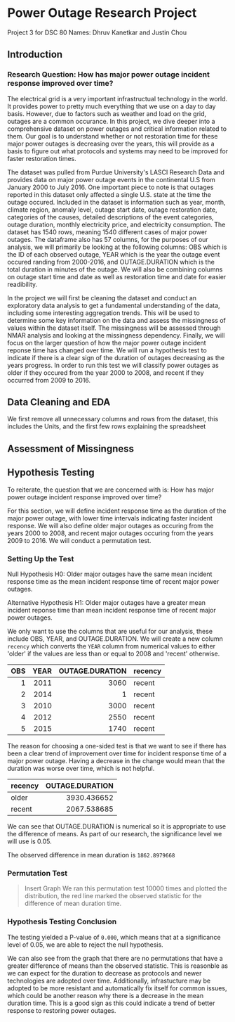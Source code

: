 # Power Outage Research Project

Project 3 for DSC 80
Names: Dhruv Kanetkar and Justin Chou

## Introduction

### Research Question: How has major power outage incident response improved over time?
The electrical grid is a very important infrastructual technology in the world. It provides power to pretty much everything that we use on a day to day basis. However, due to factors such as weather and load on the grid, outages are a common occurance. In this project, we dive deeper into a comprehensive dataset on power outages and critical information related to them. Our goal is to understand whether or not restoration time for these major power outages is decreasing over the years, this will provide as a basis to figure out what protocols and systems may need to be improved for faster restoration times.

The dataset was pulled from Purdue University's LASCI Research Data and provides data on major power outage events in the continental U.S from January 2000 to July 2016. One important piece to note is that outages reported in this dataset only affected a single U.S. state at the time the outage occured. Included in the dataset is information such as year, month, climate region, anomaly level, outage start date, outage restoration date, categories of the causes, detailed descriptions of the event categories, outage duration, monthly electricity price, and electricity consumption. The dataset has 1540 rows, meaning 1540 different cases of major power outages. The dataframe also has 57 columns, for the purposes of our analysis, we will primarily be looking at the following columns: OBS which is the ID of each observed outage, YEAR which is the year the outage event occured randing from 2000-2016, and OUTAGE.DURATION which is the total duration in minutes of the outage. We will also be combining columns on outage start time and date as well as restoration time and date for easier readibility.

In the project we will first be cleaning the dataset and conduct an exploratory data analysis to get a fundamental understanding of the data, including some interesting aggregation trends. This will be used to determine some key information on the data and assess the missingness of values within the dataset itself. The missingness will be assessed through NMAR analysis and looking at the missingness dependency. Finally, we will focus on the larger question of how the major power outage incident reponse time has changed over time. We will run a hypothesis test to indicate if there is a clear sign of the duration of outages decreasing as the years progress. In order to run this test we will classify power outages as older if they occured from the year 2000 to 2008, and recent if they occurred from 2009 to 2016. 

## Data Cleaning and EDA

We first remove all unnecessary columns and rows from the dataset, this includes the Units, and the first few rows explaining the spreadsheet


## Assessment of Missingness


## Hypothesis Testing

To reiterate, the question that we are concerned with is: How has major power outage incident response improved over time?

For this section, we will define incident response time as the duration of the major power outage, with lower time intervals indicating faster incident response. We will also define older major outages as occuring from the years 2000 to 2008, and recent major outages occuring from the years 2009 to 2016. We will conduct a permutation test.

### Setting Up the Test

Null Hypothesis H0: Older major outages have the same mean incident response time as the mean incident response time of recent major power outages.

Alternative Hypothesis H1: Older major outages have a greater mean incident reponse time than mean incident response time of recent major power outages.

We only want to use the columns that are useful for our analysis, these include OBS, YEAR, and OUTAGE.DURATION. We will create a new column `recency` which converts the `YEAR` column from numerical values to either 'older' if the values are less than or equal to 2008 and 'recent' otherwise.

|     OBS |   YEAR |   OUTAGE.DURATION | recency   |
|-------:|----------:|-------------:|:----------|
| 1 |        2011 |            3060 | recent     |
| 2 |        2014 |            1 | recent      |
| 3 |         2010 |            3000 | recent     |
| 4 |         2012 |            2550 | recent     |
| 5 |        2015 |            1740 | recent      |

The reason for choosing a one-sided test is that we want to see if there has been a clear trend of improvement over time for incident response time of a major power outage. Having a decrease in the change would mean that the duration was worse over time, which is not helpful.

| recency   |   OUTAGE.DURATION | 
|:----------|----------:|
| older     |   3930.436652 | 
| recent      |  2067.538685  |

We can see that OUTAGE.DURATION is numerical so it is appropriate to use the difference of means. As part of our research, the significance level we will use is 0.05. 

The observed difference in mean duration is `1862.8979668`

### Permutation Test
> Insert Graph
We ran this permutation test 10000 times and plotted the distribution, the red line marked the observed statistic for the difference of mean duration time.

### Hypothesis Testing Conclusion
The testing yielded a P-value of `0.000`, which means that at a significance level of 0.05,  we are able to reject the null hypothesis. 

We can also see from the graph that there are no permutations that have a greater difference of means than the observed statistic. This is reasonble as we can expect for the duration to decrease as protocols and newer technologies are adopted over time. Additionally, infrastucture may be adopted to be more resistant and automatically fix itself for common issues, which could be another reason why there is a decrease in the mean duration time. This is a good sign as this could indicate a trend of better response to restoring power outages. 
